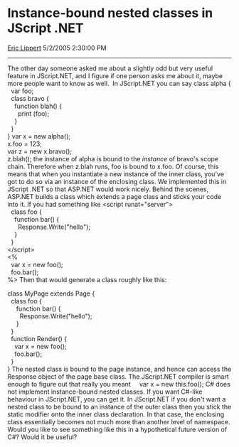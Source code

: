 # Instance-bound nested classes in JScript .NET

[Eric Lippert](https://social.msdn.microsoft.com/profile/Eric%20Lippert) 5/2/2005 2:30:00 PM

-----

The other day someone asked me about a slightly odd but very useful feature in JScript.NET, and I figure if one person asks me about it, maybe more people want to know as well.  In JScript.NET you can say class alpha {  
  var foo;  
  class bravo {  
    function blah() {  
      print (foo);  
    }  
  }  
} var x = new alpha();  
x.foo = 123;  
var z = new x.bravo();  
z.blah(); the instance of alpha is bound to the *instance* of bravo's scope chain. Therefore when z.blah runs, foo is bound to x.foo. Of course, this means that when you instantiate a new instance of the inner class, you've got to do so via an instance of the enclosing class. We implemented this in JScript .NET so that ASP.NET would work nicely. Behind the scenes, ASP.NET builds a class which extends a page class and sticks your code into it. If you had something like \<script runat="server"\>  
  class foo {  
    function bar() {  
      Response.Write("hello");  
    }  
  }  
\</script\>  
\<%  
  var x = new foo();  
  foo.bar();  
%\> Then that would generate a class roughly like this:  
  
class MyPage extends Page {  
  class foo {  
     function bar() {  
       Response.Write("hello");  
     }  
  }  
  function Render() {   
    var x = new foo();  
    foo.bar();  
  }  
} The nested class is bound to the page instance, and hence can access the Response object of the page base class. The JScript.NET compiler is smart enough to figure out that really you meant     var x = new this.foo(); C\# does not implement instance-bound nested classes. If you want C\#-like behaviour in JScript.NET, you can get it. In JScript.NET if you don't want a nested class to be bound to an instance of the outer class then you stick the static modifier onto the inner class declaration. In that case, the enclosing class essentially becomes not much more than another level of namespace. Would you like to see something like this in a hypothetical future version of C\#? Would it be useful?

